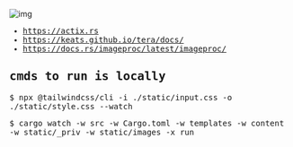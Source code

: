 ![img](https://i.imgur.com/5Y4sVOL.png)

<samp>

- https://actix.rs
- https://keats.github.io/tera/docs/
- https://docs.rs/imageproc/latest/imageproc/


## cmds to run is locally

$ npx @tailwindcss/cli -i ./static/input.css -o ./static/style.css --watch 

$ cargo watch -w src -w Cargo.toml -w templates -w content -w static/_priv -w static/images -x run
</samp>